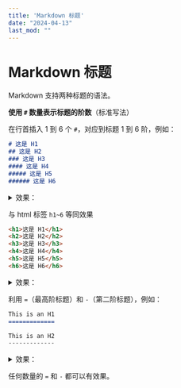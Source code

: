 ```yaml
---
title: 'Markdown 标题'
date: "2024-04-13"
last_mod: ""
---
```


# Markdown 标题

Markdown 支持两种标题的语法。

**使用 `#` 数量表示标题的阶数**（标准写法）

在行首插入 1 到 6 个 `#`，对应到标题 1 到 6 阶，例如：

```markdown
# 这是 H1
## 这是 H2
### 这是 H3
#### 这是 H4
##### 这是 H5
###### 这是 H6
```

<details><summary>效果：</summary>

# 这是 H1

## 这是 H2

### 这是 H3

#### 这是 H4

##### 这是 H5

###### 这是 H6

</details>

与 html 标签 `h1~6` 等同效果

```markdown
<h1>这是 H1</h1>
<h2>这是 H2</h2>
<h3>这是 H3</h3>
<h4>这是 H4</h4>
<h5>这是 H5</h5>
<h6>这是 H6</h6>
```

<details><summary>效果：</summary>
<h1>这是 H1</h1>
<h2>这是 H2</h2>
<h3>这是 H3</h3>
<h4>这是 H4</h4>
<h5>这是 H5</h5>
<h6>这是 H6</h6>
</details>

利用 `=`（最高阶标题）和 `-`（第二阶标题），例如：

```markdown
This is an H1
=============

This is an H2
-------------
```

<details><summary>效果：</summary>

This is an H1
=============

This is an H2
-------------

</details>

任何数量的 `=` 和 `-` 都可以有效果。
